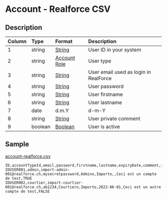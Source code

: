 # Account - Realforce CSV

## Description

| Column | Type | Format | Description |
| :--- | :--- | :--- | :--- |
| 1 | string | [String](https://en.wikipedia.org/wiki/String_(computer_science)) | User ID in your system |
| 2 | string | [Account Role](../values/account_role_id.md) | User type |
| 3 | string | [String](https://en.wikipedia.org/wiki/String_(computer_science)) | User email used as login in RealForce |
| 4 | string | [String](https://en.wikipedia.org/wiki/String_(computer_science)) | User password |
| 5 | string | [String](https://en.wikipedia.org/wiki/String_(computer_science)) | User firstname |
| 6 | string | [String](https://en.wikipedia.org/wiki/String_(computer_science)) | User lastname |
| 7 | date | d.m.Y | d-m-Y | Y-m-d | User expiry date |
| 8 | string | [String](https://en.wikipedia.org/wiki/String_(computer_science)) | User private comment |
| 9 | boolean | [Boolean](https://en.wikipedia.org/wiki/Boolean_data_type) | User is active |

## Sample

[account-realforce.csv](../samples/account-realforce.csv)
```
ID,accountTypeId,email,password,firstname,lastname,expiryDate,comment,isActive
IDUSER001,admin,import-admin-001@realforce.ch,mysecretpassword,Admino,Importo,,Ceci est un compte de test,TRUE
IDUSER002,courtier,import-courtier-001@realforce.ch,ab1234,Courtiero,Importo,2022-06-01,Ceci est un autre compte de test,FALSE
```
